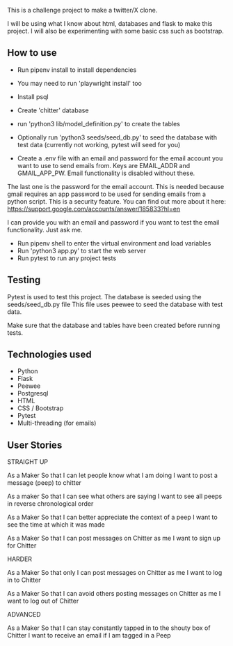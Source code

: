 This is a challenge project to make a twitter/X clone.

I will be using what I know about html, databases and flask to make this project.
I will also be experimenting with some basic css such as bootstrap.

## How to use

- Run pipenv install to install dependencies
- You may need to run 'playwright install' too

- Install psql
- Create 'chitter' database
- run 'python3 lib/model_definition.py' to create the tables
- Optionally run 'python3 seeds/seed_db.py' to seed the database with test data (currently not working, pytest will seed for you)

- Create a .env file with an email and password for the email account you want to use to send emails from. Keys are EMAIL_ADDR and GMAIL_APP_PW. Email functionality is disabled without these.

The last one is the password for the email account. This is needed because gmail requires an app password to be used for sending emails from a python script. This is a security feature. You can find out more about it here: https://support.google.com/accounts/answer/185833?hl=en

I can provide you with an email and password if you want to test the email functionality. Just ask me.

- Run pipenv shell to enter the virtual environment and load variables
- Run 'python3 app.py' to start the web server
- Run pytest to run any project tests

## Testing

Pytest is used to test this project.
The database is seeded using the seeds/seed_db.py file
This file uses peewee to seed the database with test data.

Make sure that the database and tables have been created before running tests.

## Technologies used

- Python
- Flask
- Peewee
- Postgresql
- HTML
- CSS / Bootstrap
- Pytest
- Multi-threading (for emails)

## User Stories

STRAIGHT UP

As a Maker
So that I can let people know what I am doing
I want to post a message (peep) to chitter

As a maker
So that I can see what others are saying
I want to see all peeps in reverse chronological order

As a Maker
So that I can better appreciate the context of a peep
I want to see the time at which it was made

As a Maker
So that I can post messages on Chitter as me
I want to sign up for Chitter

HARDER

As a Maker
So that only I can post messages on Chitter as me
I want to log in to Chitter

As a Maker
So that I can avoid others posting messages on Chitter as me
I want to log out of Chitter

ADVANCED

As a Maker
So that I can stay constantly tapped in to the shouty box of Chitter
I want to receive an email if I am tagged in a Peep